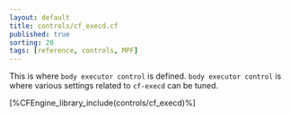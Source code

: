 ```yaml
---
layout: default
title: controls/cf_execd.cf
published: true
sorting: 20
tags: [reference, controls, MPF]
---
```


This is where `body executor control` is defined. `body executor control` is where
various settings related to `cf-execd` can be tuned.

[%CFEngine_library_include(controls/cf_execd)%]

